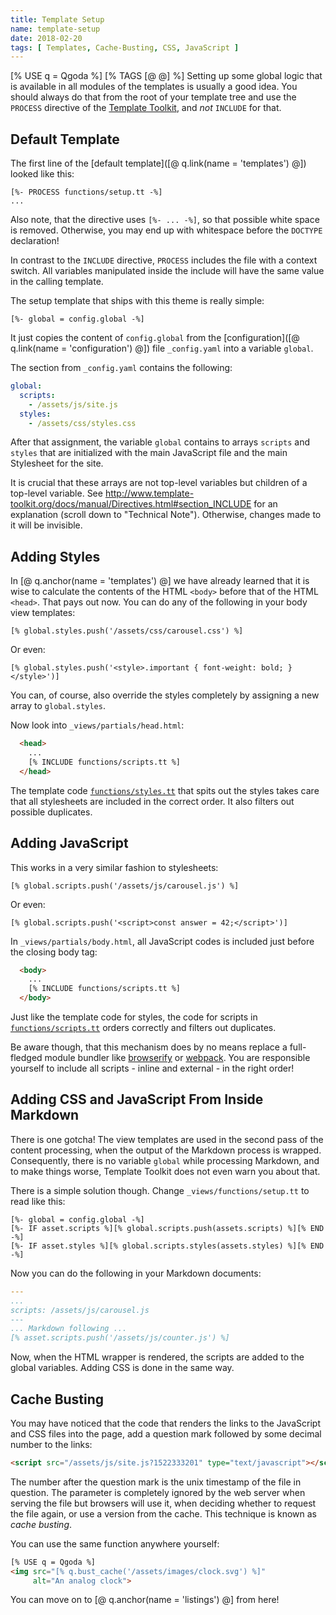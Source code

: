 ```yaml
---
title: Template Setup
name: template-setup
date: 2018-02-20
tags: [ Templates, Cache-Busting, CSS, JavaScript ]
---
```

[% USE q = Qgoda %]
[% TAGS [@ @] %]
Setting up some global logic that is available in all modules of the templates is usually a good idea.  You should always do that from the root of your template tree and use the `PROCESS` directive of the [Template Toolkit](http://www.http://www.template-toolkit.org/), and *not* `INCLUDE` for that.

<qgoda-toc/>

## Default Template

The first line of the [default template]([@ q.link(name = 'templates') @]) looked like this:

```
[%- PROCESS functions/setup.tt -%]
...
```

Also note, that the directive uses `[%- ... -%]`, so that possible white space is removed.  Otherwise, you may end up with whitespace before the `DOCTYPE` declaration!

In contrast to the `INCLUDE` directive, `PROCESS` includes the file with a context switch.  All variables manipulated inside the include will have the same value in the calling template.

The setup template that ships with this theme is really simple:

```
[%- global = config.global -%]
```

It just copies the content of `config.global` from the [configuration]([@ q.link(name = 'configuration') @]) file `_config.yaml` into a variable `global`.

The section from `_config.yaml` contains the following:

```yaml
global:
  scripts:
    - /assets/js/site.js
  styles:
    - /assets/css/styles.css
```

After that assignment, the variable `global` contains to arrays `scripts` and `styles` that are initialized with the main JavaScript file and the main Stylesheet for the site.

It is crucial that these arrays are not top-level variables but children of a top-level variable.  See http://www.template-toolkit.org/docs/manual/Directives.html#section_INCLUDE for an explanation (scroll down to "Technical Note").  Otherwise, changes made to it will be invisible.

## Adding Styles

In [@ q.anchor(name = 'templates') @] we have already learned that it is wise to calculate the contents of the HTML `<body>` before that of the HTML `<head>`.  That pays out now.   You can do any of the following in your body view templates:

```
[% global.styles.push('/assets/css/carousel.css') %]
```

Or even:

```
[% global.styles.push('<style>.important { font-weight: bold; }</style>')]
```

You can, of course, also override the styles completely by assigning a new array to `global.styles`.

Now look into `_views/partials/head.html`:

```html
  <head>
    ...
    [% INCLUDE functions/scripts.tt %]
  </head>
```

The template code [`functions/styles.tt`](https://github.com/gflohr/qgoda-essential/blob/master/_views/functions/styles.tt) that spits out the styles takes care that all stylesheets are included in the correct order.  It also filters out possible duplicates.

## Adding JavaScript

This works in a very similar fashion to stylesheets:

```
[% global.scripts.push('/assets/js/carousel.js') %]
```

Or even:

```
[% global.scripts.push('<script>const answer = 42;</script>')]
```

In `_views/partials/body.html`, all JavaScript codes is included just before the closing body tag:

```html
  <body>
    ...
    [% INCLUDE functions/scripts.tt %]
  </body>
```

Just like the template code for styles, the code for scripts in [`functions/scripts.tt`](https://github.com/gflohr/qgoda-essential/blob/master/_views/functions/scripts.tt) orders correctly and filters out duplicates.

Be aware though, that this mechanism does by no means replace a full-fledged module bundler like [browserify](http://browserify.org/) or [webpack](https://webpack.js.org/).  You are responsible yourself to include all scripts - inline and external - in the right order!

## Adding CSS and JavaScript From Inside Markdown

There is one gotcha! The view templates are used in the second pass of the content processing, when the output of the Markdown process is wrapped.  Consequently, there is no variable `global` while processing Markdown, and to make things worse, Template Toolkit does not even warn you about that.

There is a simple solution though.  Change `_views/functions/setup.tt` to read like this:

```
[%- global = config.global -%]
[%- IF asset.scripts %][% global.scripts.push(assets.scripts) %][% END -%]
[%- IF asset.styles %][% global.scripts.styles(assets.styles) %][% END -%]
```

Now you can do the following in your Markdown documents:

```yaml
---
...
scripts: /assets/js/carousel.js
---
... Markdown following ...
[% asset.scripts.push('/assets/js/counter.js') %]
```

Now, when the HTML wrapper is rendered, the scripts are added to the global variables.  Adding CSS is done in the same way.

## Cache Busting

You may have noticed that the code that renders the links to the JavaScript and CSS files into the page, add a question mark followed by some decimal number to the links:

```html
<script src="/assets/js/site.js?1522333201" type="text/javascript"></script>
```

The number after the question mark is the unix timestamp of the file in question.  The parameter is completely ignored by the web server when serving the file but browsers will use it, when deciding whether to request the file again, or use a version from the cache.  This technique is known as *cache busting*.

You can use the same function anywhere yourself:

```html
[% USE q = Qgoda %]
<img src="[% q.bust_cache('/assets/images/clock.svg') %]"
     alt="An analog clock">
```

You can move on to [@ q.anchor(name = 'listings') @] from here!
